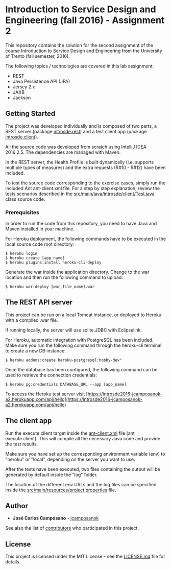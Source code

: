 # Introduction to Service Design and Engineering (fall 2016) - Assignment 2

This repository contains the solution for the second assignment of the course Introduction to Service Design and Engineering from the University of Trento (fall semester, 2016).

The following topics / technologies are covered in this lab assignment:
- REST
- Java Persistence API (JPA)
- Jersey 2.x
- JAXB
- Jackson

## Getting Started

The project was developed individually and is composed of two parts, a REST server (package [introsde.rest](src/main/java/introsde/rest)) and a test client app (package [introsde.client](src/main/java/introsde/client)).

All the source code was developed from scratch using IntelliJ IDEA 2016.2.5. The dependencies are managed with Maven.

In the REST server, the Health Profile is built dynamically (i.e. supports multiple types of measures) and the extra requests (R#10 - R#12) have been included.

To test the source code corresponding to the exercise cases, simply run the included Ant ant-client.xml file. For a step by step explanation, review the tests scenarios described in the [src/main/java/introsde/client/Test.java](src/main/java/introsde/client/Test.java) class source code.

### Prerequisites

In order to run the code from this repository, you need to have Java and Maven installed in your machine.

For Heroku deployment, the following commands have to be executed in the local source code root directory:

```
$ heroku login
$ heroku create [app_name]
$ heroku plugins:install heroku-cli-deploy
````

Generate the war inside the application directory. Change to the war location and then run the following command to upload:

```
$ heroku war:deploy [war_file_name].war
```

## The REST API server

This project can be run on a local Tomcat instance, or deployed to Heroku with a compiled .war file. 

If running locally, the server will use sqlite.JDBC with Eclipselink. 

For Heroku, automatic integration with PostgreSQL has been included. Make sure you run the following command through the heroku-cli terminal to create a new DB instance:
 
```
$ heroku addons:create heroku-postgresql:hobby-dev" 
```

Once the database has been configured, the following command can be used to retrieve the connection credentials:

```
$ heroku pg:credentials DATABASE_URL --app [app_name]
```

To access the Heroku test server visit [https://introsde2016-jcamposanok-a2.herokuapp.com/api/hello](https://introsde2016-jcamposanok-a2.herokuapp.com/api/hello)

## The client app

Run the execute.client target inside the [ant-client.xml](ant-client.xml) file (ant execute.client). This will compile all the necessary Java code and provide the test results. 

Make sure you have set up the corresponding environment variable (env) to "heroku" or "local", depending on the server you want to use.

After the tests have been executed, two files containing the output will be generated by default inside the "log" folder.

The location of the different env URLs and the log files can be specified inside the [src/main/resources/project.properties](src/main/resources/project.properties) file.

## Author

* **José Carlos Camposano** - [jcamposanok](https://github.com/jcamposanok)

See also the list of [contributors](https://github.com/jcamposanok/introsde-2016-assignment-2/contributors) who participated in this project.

## License

This project is licensed under the MIT License - see the [LICENSE.md](LICENSE.md) file for details.
